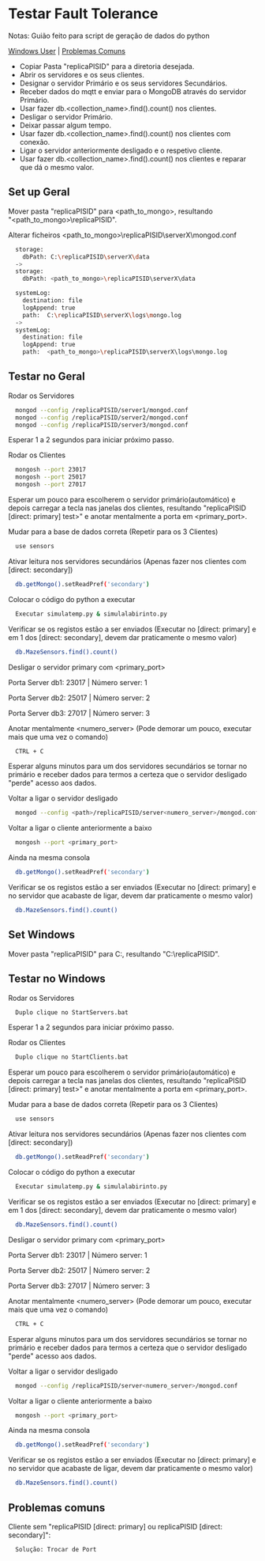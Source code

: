 # Testar Fault Tolerance

Notas: Guião feito para script de geração de dados do python

[Windows User](#set-windows) |
[Problemas Comuns](#problemas-comuns)

- Copiar Pasta "replicaPISID" para a diretoria desejada.
- Abrir os servidores e os seus clientes.
- Designar o servidor Primário e os seus servidores Secundários.
- Receber dados do mqtt e enviar para o MongoDB através do servidor Primário.
- Usar fazer db.<collection_name>.find().count() nos clientes.
- Desligar o servidor Primário.
- Deixar passar algum tempo.
- Usar fazer db.<collection_name>.find().count() nos clientes com conexão.
- Ligar o servidor anteriormente desligado e o respetivo cliente.
- Usar fazer db.<collection_name>.find().count() nos clientes e reparar que dá o mesmo valor.

## Set up Geral

Mover pasta "replicaPISID" para <path_to_mongo>, resultando  
"<path_to_mongo>\replicaPISID".

Alterar ficheiros <path_to_mongo>\replicaPISID\serverX\mongod.conf

```bash
  storage:
    dbPath: C:\replicaPISID\serverX\data
  ->
  storage:
    dbPath: <path_to_mongo>\replicaPISID\serverX\data
```

```bash
  systemLog:
    destination: file
    logAppend: true
    path:  C:\replicaPISID\serverX\logs\mongo.log
  ->
  systemLog:
    destination: file
    logAppend: true
    path:  <path_to_mongo>\replicaPISID\serverX\logs\mongo.log
```

## Testar no Geral

Rodar os Servidores

```bash
  mongod --config /replicaPISID/server1/mongod.conf
  mongod --config /replicaPISID/server2/mongod.conf
  mongod --config /replicaPISID/server3/mongod.conf
```

Esperar 1 a 2 segundos para iniciar próximo passo.

Rodar os Clientes

```bash
  mongosh --port 23017
  mongosh --port 25017
  mongosh --port 27017
```

Esperar um pouco para escolherem o servidor primário(automático) e depois carregar a tecla <Enter> nas janelas dos clientes, resultando "replicaPISID [direct: primary] test>" e anotar mentalmente a porta em <primary_port>.

Mudar para a base de dados correta
(Repetir para os 3 Clientes)

```bash
  use sensors
```

Ativar leitura nos servidores secundários
(Apenas fazer nos clientes com [direct: secondary])

```bash
  db.getMongo().setReadPref('secondary')
```

Colocar o código do python a executar

```bash
  Executar simulatemp.py & simulalabirinto.py
```

Verificar se os registos estão a ser enviados (Executar no [direct: primary] e em 1 dos [direct: secondary], devem dar praticamente o mesmo valor)

```bash
  db.MazeSensors.find().count()
```

Desligar o servidor primary com <primary_port>

Porta Server db1: 23017 | Número server: 1

Porta Server db2: 25017 | Número server: 2

Porta Server db3: 27017 | Número server: 3

Anotar mentalmente <numero_server>
(Pode demorar um pouco, executar mais que uma vez o comando)

```bash
  CTRL + C
```

Esperar alguns minutos para um dos servidores secundários se tornar no primário e receber dados para termos a certeza que o servidor desligado "perde" acesso aos dados.

Voltar a ligar o servidor desligado

```bash
  mongod --config <path>/replicaPISID/server<numero_server>/mongod.conf
```

Voltar a ligar o cliente anteriormente a baixo

```bash
  mongosh --port <primary_port>
```

Ainda na mesma consola

```bash
  db.getMongo().setReadPref('secondary')
```

Verificar se os registos estão a ser enviados (Executar no [direct: primary] e no servidor que acabaste de ligar, devem dar praticamente o mesmo valor)

```bash
  db.MazeSensors.find().count()
```

## Set Windows

Mover pasta "replicaPISID" para C:, resultando "C:\replicaPISID".

## Testar no Windows

Rodar os Servidores

```bash
  Duplo clique no StartServers.bat
```

Esperar 1 a 2 segundos para iniciar próximo passo.

Rodar os Clientes

```bash
  Duplo clique no StartClients.bat
```

Esperar um pouco para escolherem o servidor primário(automático) e depois carregar a tecla <Enter> nas janelas dos clientes, resultando "replicaPISID [direct: primary] test>" e anotar mentalmente a porta em <primary_port>.

Mudar para a base de dados correta
(Repetir para os 3 Clientes)

```bash
  use sensors
```

Ativar leitura nos servidores secundários
(Apenas fazer nos clientes com [direct: secondary])

```bash
  db.getMongo().setReadPref('secondary')
```

Colocar o código do python a executar

```bash
  Executar simulatemp.py & simulalabirinto.py
```

Verificar se os registos estão a ser enviados (Executar no [direct: primary] e em 1 dos [direct: secondary], devem dar praticamente o mesmo valor)

```bash
  db.MazeSensors.find().count()
```

Desligar o servidor primary com <primary_port>

Porta Server db1: 23017 | Número server: 1

Porta Server db2: 25017 | Número server: 2

Porta Server db3: 27017 | Número server: 3

Anotar mentalmente <numero_server>
(Pode demorar um pouco, executar mais que uma vez o comando)

```bash
  CTRL + C
```

Esperar alguns minutos para um dos servidores secundários se tornar no primário e receber dados para termos a certeza que o servidor desligado "perde" acesso aos dados.

Voltar a ligar o servidor desligado

```bash
  mongod --config /replicaPISID/server<numero_server>/mongod.conf
```

Voltar a ligar o cliente anteriormente a baixo

```bash
  mongosh --port <primary_port>
```

Ainda na mesma consola

```bash
  db.getMongo().setReadPref('secondary')
```

Verificar se os registos estão a ser enviados (Executar no [direct: primary] e no servidor que acabaste de ligar, devem dar praticamente o mesmo valor)

```bash
  db.MazeSensors.find().count()
```

## Problemas comuns

Cliente sem "replicaPISID [direct: primary] ou replicaPISID [direct: secondary]":

```bash
  Solução: Trocar de Port
```
